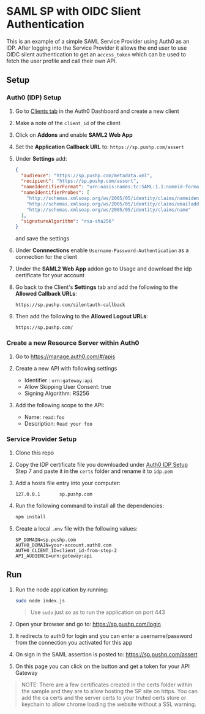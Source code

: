# SAML SP with OIDC Slient Authentication

This is an example of a simple SAML Service Provider using Auth0 as an IDP. After logging into the Service Provider it allows the end user to use OIDC silent authentication to get an `access_token` which can be used to fetch the user profile and call their own API.

## Setup

### Auth0 (IDP) Setup

1. Go to [Clients tab](https://manage.auth0.com/#/clients) in the Auth0 Dashboard and create a new client
2. Make a note of the `client_id` of the client
3. Click on **Addons** and enable **SAML2 Web App**
4. Set the **Application Callback URL** to: `https://sp.pushp.com/assert`
5. Under **Settings** add:
    ```json
    {
      "audience": "https://sp.pushp.com/metadata.xml",
      "recipient": "https://sp.pushp.com/assert",
      "nameIdentifierFormat": "urn:oasis:names:tc:SAML:1.1:nameid-format:unspecified",
      "nameIdentifierProbes": [
        "http://schemas.xmlsoap.org/ws/2005/05/identity/claims/nameidentifier",
        "http://schemas.xmlsoap.org/ws/2005/05/identity/claims/emailaddress",
        "http://schemas.xmlsoap.org/ws/2005/05/identity/claims/name"
      ],
      "signatureAlgorithm": "rsa-sha256"
    }
    ```
    and save the settings

6. Under **Connnections** enable `Username-Password-Authentication` as a connection for the client

7. Under the **SAML2 Web App** addon go to Usage and download the idp certificate for your account

8. Go back to the Client's **Settings** tab and add the following to the **Allowed Callback URLs**:
   ```
   https://sp.pushp.com/silentauth-callback
   ```

9. Then add the following to the **Allowed Logout URLs**:
   ```
   https://sp.pushp.com/
   ```

### Create a new Resource Server within Auth0

1. Go to https://manage.auth0.com/#/apis

2. Create a new API with following settings
   - Identifier : `urn:gateway:api`
   - Allow Skipping User Consent: true
   - Signing Algorithm: RS256

3. Add the following scope to the API:
   - Name: `read:foo`
   - Description: `Read your foo`

### Service Provider Setup

1. Clone this repo

2. Copy the IDP certificate file you downloaded under [Auth0 IDP Setup](#auth0-) Step 7 and paste it in the `certs` folder and rename it to `idp.pem`

3. Add a hosts file entry into your computer: 

    ```
    127.0.0.1       sp.pushp.com
    ```

4. Run the following command to install all the dependencies:

    ```bash
    npm install
    ```

5. Create a local `.env` file with the following values:

    ```
    SP_DOMAIN=sp.pushp.com
    AUTH0_DOMAIN=your-account.auth0.com
    AUTH0_CLIENT_ID=client_id-from-step-2
    API_AUDIENCE=urn:gateway:api
    ```

## Run

1. Run the node application by running:

    ```bash
    sudo node index.js
    ```
    > Use `sudo` just so as to run the application on port 443

2. Open your browser and go to: https://sp.pushp.com/login

3. It redirects to auth0 for login and you can enter a username/password from the connection you activated for this app

4. On sign in the SAML assertion is posted to: https://sp.pushp.com/assert 

5. On this page you can click on the button and get a token for your API Gateway

> NOTE: There are a few certificates created in the certs folder within the sample and they are to allow hosting the SP site on https. You can add the ca certs and the server certs to your truted certs store or keychain to allow chrome loading the website without a SSL warning.
